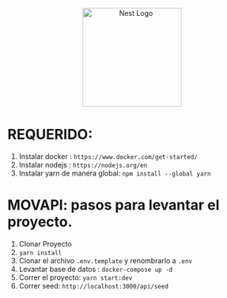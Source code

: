 <p align="center">
  <a href="http://nestjs.com/" target="blank"><img src="https://nestjs.com/img/logo-small.svg" width="200" alt="Nest Logo" /></a>
</p>

# REQUERIDO:
1. Instalar docker : ```https://www.docker.com/get-started/```
2. Instalar nodejs :  ``https://nodejs.org/en``
3. Instalar yarn de manera global: ```npm install --global yarn```

# MOVAPI: pasos para levantar el proyecto.
1. Clonar Proyecto
2. ```yarn install```
3. Clonar el archivo ```.env.template``` y renombrarlo a ```.env```
4. Levantar base de datos : ```docker-compose up -d```
5. Correr el proyecto: ```yarn start:dev```
6. Correr seed: ```http://localhost:3000/api/seed```


